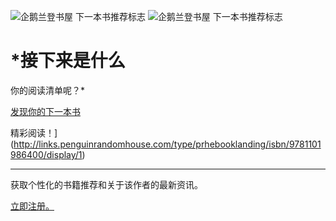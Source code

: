 ![企鹅兰登书屋 下一本书推荐标志](img/next-reads_logo.jpg) ![企鹅兰登书屋 下一本书推荐标志](img/next-reads_logo.jpg)

# *接下来是什么

你的阅读清单呢？*

[发现你的下一本书](http://links.penguinrandomhouse.com/type/prhebooklanding/isbn/9781101986400/display/1)

精彩阅读！](http://links.penguinrandomhouse.com/type/prhebooklanding/isbn/9781101986400/display/1)

* * *

获取个性化的书籍推荐和关于该作者的最新资讯。

[立即注册。](http://links.penguinrandomhouse.com/type/prhebooklanding/isbn/9781101986400/display/2)
